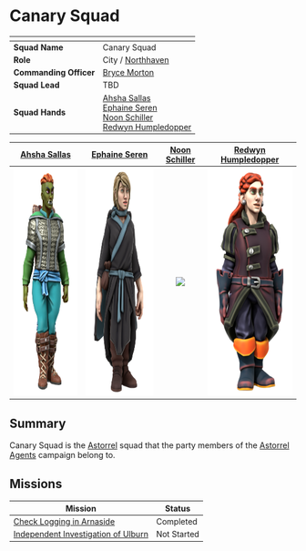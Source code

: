# Canary Squad

| []() | |
| --- | --- |
| **Squad Name** | Canary Squad | squad.2
| **Role** | City / [Northhaven](../../../places/cities/northhaven.md) |
| **Commanding Officer** | [Bryce Morton](../../../characters/bryce-morton.md) |
| **Squad Lead** | TBD |
| **Squad Hands** | [Ahsha Sallas](../../../characters/ahsha-sallas.md)<br />[Ephaine Seren](../../../characters/ephaine-seren.md)<br />[Noon Schiller](../../../characters/noon-schiller.md)<br />[Redwyn Humpledopper](../../../characters/redwyn-humpledopper.md) |

| [Ahsha Sallas](../../../characters/ahsha-sallas.md) | [Ephaine Seren](../../../characters/ephaine-seren.md) | [Noon Schiller](../../../characters/noon-schiller.md) | [Redwyn Humpledopper](../../../characters/redwyn-humpledopper.md) |
|:---:|:---:|:---:|:---:|
| <img src="https://raw.githubusercontent.com/jesskelsall/astarus-images/main/people/portraits/b0b553e82a907ff3.png" height="400" /> | <img src="https://raw.githubusercontent.com/jesskelsall/astarus-images/main/people/portraits/3840bf1d6c005683.png" height="400" /> | <img src="https://raw.githubusercontent.com/jesskelsall/astarus-images/main/people/portraits/imageid.png" height="400" /> | <img src="https://raw.githubusercontent.com/jesskelsall/astarus-images/main/people/portraits/04a625d21baed3cb.png" height="400" /> |

## Summary

Canary Squad is the [Astorrel](../astorrel.md) squad that the party members of the [Astorrel Agents](../../../campaigns/astorrel-agents/astorrel-agents.md) campaign belong to.

## Missions

| Mission | Status |
| --- | --- |
| [Check Logging in Arnaside](../../../storylines/check-logging-in-arnaside.md) | Completed |
| [Independent Investigation of Ulburn](../../../storylines/independent-investigation-of-ulburn.md) | Not Started |
